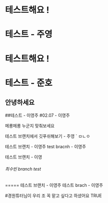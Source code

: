 # 테스트해요 !

# 테스트 - 주영

# 테스트해요 !

# 테스트 - 준호
## 안녕하세요

##테스트 - 이영주 
#02.07 - 이영주 


메롱메롱 누군지 맞춰보세요


테스트 브랜치에서 깃푸쉬해보기 - 주영
`
ㅁㄴㅇ


테스트 브랜치 - 이영주 
test bracnh - 이영주


테스트 브랜치 - 이영


###### 최수빈 branch test   


=====
테스트 브랜치 - 이영주 
테스트 brach - 이영주 

#경원튜터님이 우리 조 꼭 맡고 싶다고 하셨어요  TRUE



